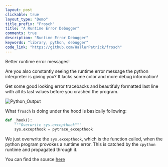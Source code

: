 ```yaml
---
layout: post
clickable: true
layout_type: "Demo"
title_prefix: "Frosch"
title: "A Runtime Error Debugger"
comments: true
description: "Runtime Error Debugger"
keywords: "library, python, debugger"
code_link: "https://github.com/HallerPatrick/frosch"
---
```


Better runtime error messages!

Are you also constantly seeing the runtime error message the python interpreter is giving you? It lacks some color and more debug information!

Get some good looking error tracebacks and beautifuly formatted last line with all its last values before you crashed the program.

![Python_Output](https://github.com/HallerPatrick/frosch/blob/master/resources/showcase.png)

What `frosch` is doing under the hood is basically following:

```python
def _hook():
    """Overwrite sys.excepthook"""
    sys.excepthook = pytrace_excepthook
```

We just overwrite the `sys.excepthook`, which is the function called, when the python program
provokes a runtime error. This is catched by the `cpython` runtime and propagated through it.


You can find the source [here](https://github.com/HallerPatrick/frosch)
